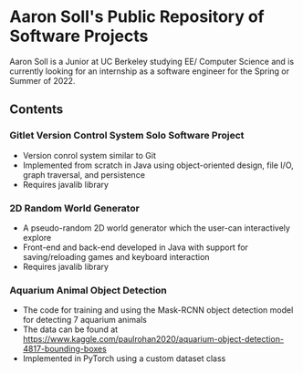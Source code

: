 # Aaron Soll's Public Repository of Software Projects
Aaron Soll is a Junior at UC Berkeley studying EE/ Computer Science and is currently looking for an internship as a software engineer for the Spring or Summer of 2022.
## Contents
### Gitlet Version Control System Solo Software Project
- Version conrol system similar to Git
- Implemented from scratch in Java using object-oriented design, file I/O, graph traversal, and persistence
- Requires javalib library
### 2D Random World Generator
- A pseudo-random 2D world generator which the user-can interactively explore
- Front-end and back-end developed in Java with support for saving/reloading games and keyboard interaction
- Requires javalib library
### Aquarium Animal Object Detection
- The code for training and using the Mask-RCNN object detection model for detecting 7 aquarium animals
- The data can be found at https://www.kaggle.com/paulrohan2020/aquarium-object-detection-4817-bounding-boxes
- Implemented in PyTorch using a custom dataset class
